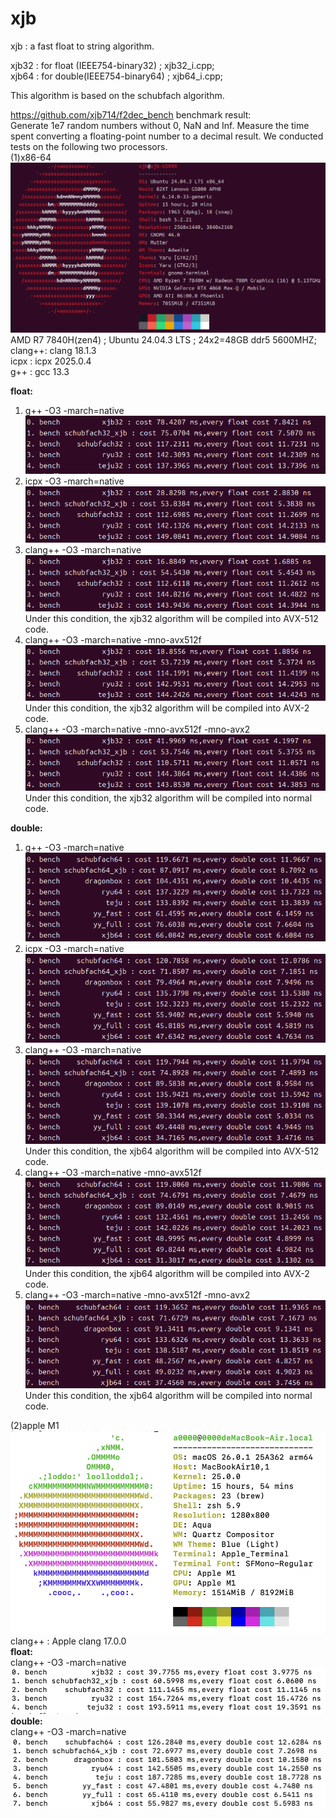 # xjb
xjb : a fast float to string algorithm.

xjb32 : for float (IEEE754-binary32) ; xjb32_i.cpp;  
xjb64 : for double(IEEE754-binary64) ; xjb64_i.cpp;  

This algorithm is based on the schubfach algorithm.


https://github.com/xjb714/f2dec_bench benchmark result:  
Generate 1e7 random numbers without 0, NaN and Inf. Measure the time spent converting a floating-point number to a decimal result. We conducted tests on the following two processors.  
(1)x86-64  
![alt text](result/amd7840h/image.png)  
AMD R7 7840H(zen4) ; Ubuntu 24.04.3 LTS ; 24x2=48GB ddr5 5600MHZ;  
clang++: clang 18.1.3  
icpx : icpx 2025.0.4  
g++ : gcc 13.3  

**float:**  
1. g++ -O3 -march=native  
![alt text](result/amd7840h/image-1.png)  
2. icpx -O3 -march=native  
![alt text](result/amd7840h/image-2.png)  
3. clang++ -O3  -march=native  
![alt text](result/amd7840h/image-3.png)  
Under this condition, the xjb32 algorithm will be compiled into AVX-512 code.  
4. clang++ -O3  -march=native -mno-avx512f  
![alt text](result/amd7840h/image-4.png)  
Under this condition, the xjb32 algorithm will be compiled into AVX-2 code.  
5. clang++ -O3  -march=native -mno-avx512f -mno-avx2  
![alt text](result/amd7840h/image-5.png)  
Under this condition, the xjb32 algorithm will be compiled into normal code.  

**double:**  
1. g++ -O3 -march=native  
![alt text](result/amd7840h/image-6.png)  
2. icpx -O3 -march=native  
![alt text](result/amd7840h/image-7.png)  
3. clang++ -O3  -march=native  
![alt text](result/amd7840h/image-8.png)  
Under this condition, the xjb64 algorithm will be compiled into AVX-512 code.  
4. clang++ -O3  -march=native -mno-avx512f  
![alt text](result/amd7840h/image-9.png)  
Under this condition, the xjb64 algorithm will be compiled into AVX-2 code.  
5. clang++ -O3  -march=native -mno-avx512f -mno-avx2  
![alt text](result/amd7840h/image-10.png)  
Under this condition, the xjb64 algorithm will be compiled into normal code.  

(2)apple M1  
![alt text](result/m1/mmexport1761290732997.jpg)  
clang++ : Apple clang 17.0.0  
**float:**  
   clang++ -O3 -march=native  
   ![alt text](result/m1/mmexport1761290101583.jpg)  
**double:**  
   clang++ -O3 -march=native  
   ![alt text](result/m1/mmexport1761290105081.jpg)  
   